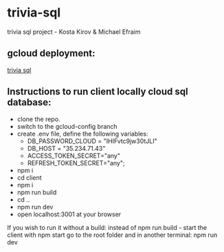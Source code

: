 # trivia-sql
trivia sql project - Kosta Kirov & Michael Efraim

## gcloud deployment:
[trivia sql](https://countrivia-app.ey.r.appspot.com)

## Instructions to run client locally cloud sql database:
* clone the repo.
* switch to the gcloud-config branch
* create .env file, define the following variables:
    * DB_PASSWORD_CLOUD = "IHIFvtc9jw30tJLI"
    * DB_HOST = "35.234.71.43"
    * ACCESS_TOKEN_SECRET="any" 
    * REFRESH_TOKEN_SECRET="any"; 
* npm i
* cd client
* npm i
* npm run build
* cd ..
* npm run dev
* open localhost:3001 at your browser

If you wish to run it without a build:
 instead of npm run build - start the client with npm start
 go to the root folder and in another terminal: npm run dev